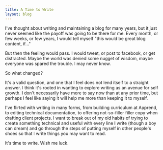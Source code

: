 ```yaml
---
title: A Time to Write
layout: blog
---
```


I've thought about writing and maintaining a blog for many years, but it just never seemed like the payoff was going to be there for me. Every month, or few weeks, or few years, I would tell myself "this would be great blog content, if..."

But then the feeling would pass. I would tweet, or post to facebook, or get distracted. Maybe the world was denied some nugget of wisdom, maybe everyone was spared the trouble. I may never know.

So what changed?

It's a valid question, and one that I feel does not lend itself to a straight answer. I think it's rooted in wanting to explore writing as an avenue for self growth. I don't necessarily have more to say now than at any prior time, but perhaps I feel like saying it will help me more than keeping it to myself.

I've flirted with writing in many forms, from building curriculum at Apprend, to editing technical documentation, to offering not-so-filler filler copy when drafting client projects. I want to break out of my old habits of trying to create something technical and useful with every line I write (though a boy can dream) and go through the steps of putting myself in other people's shoes so that I write things you may want to read.

It's time to write. Wish me luck.
